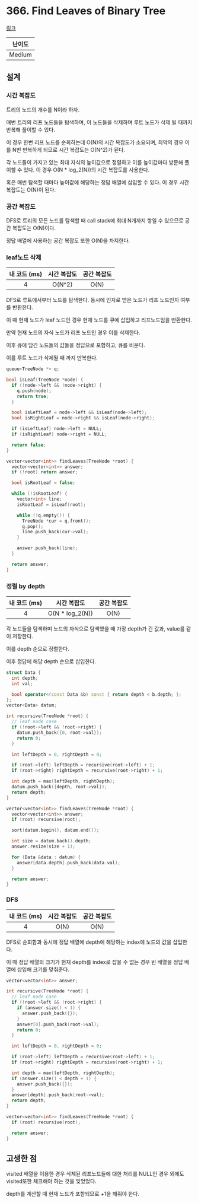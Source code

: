 # 366. Find Leaves of Binary Tree

[링크](https://leetcode.com/problems/find-leaves-of-binary-tree/)

| 난이도 |
| :----: |
| Medium |

## 설계

### 시간 복잡도

트리의 노드의 개수를 N이라 하자.

매번 트리의 리프 노드들을 탐색하며, 이 노드들을 삭제하며 루트 노드가 삭제 될 때까지 반복해 풀이할 수 있다.

이 경우 한번 리프 노드를 순회하는데 O(N)의 시간 복잡도가 소요되며, 최악의 경우 이를 N번 반복하게 되므로 시간 복잡도는 O(N^2)가 된다.

각 노드들이 가지고 있는 최대 자식의 높이값으로 정렬하고 이를 높이값마다 방문해 풀이할 수 있다. 이 경우 O(N \* log_2(N))의 시간 복잡도를 사용한다.

혹은 매번 탐색할 때마다 높이값에 해당하는 정답 배열에 삽입할 수 있다. 이 경우 시간 복잡도는 O(N)이 된다.

### 공간 복잡도

DFS로 트리의 모든 노드를 탐색할 때 call stack에 최대 N개까지 쌓일 수 있으므로 공간 복잡도는 O(N)이다.

정답 배열에 사용하는 공간 복잡도 또한 O(N)을 차지한다.

### leaf노드 삭제

| 내 코드 (ms) | 시간 복잡도 | 공간 복잡도 |
| :----------: | :---------: | :---------: |
|      4       |   O(N^2)    |    O(N)     |

DFS로 루트에서부터 노드를 탐색한다. 동시에 인자로 받은 노드가 리프 노드인지 여부를 반환한다.

이 때 현재 노드가 leaf 노드인 경우 현재 노드를 큐에 삽입하고 리프노드임을 반환한다.

만약 현재 노드의 자식 노드가 리프 노드인 경우 이를 삭제한다.

이후 큐에 담긴 노드들의 값들을 정답으로 포함하고, 큐를 비운다.

이를 루트 노드가 삭제될 때 까지 반복한다.

```cpp
queue<TreeNode *> q;

bool isLeaf(TreeNode *node) {
  if (!node->left && !node->right) {
    q.push(node);
    return true;
  }

  bool isLeftLeaf = node->left && isLeaf(node->left);
  bool isRightLeaf = node->right && isLeaf(node->right);

  if (isLeftLeaf) node->left = NULL;
  if (isRightLeaf) node->right = NULL;

  return false;
}

vector<vector<int>> findLeaves(TreeNode *root) {
  vector<vector<int>> answer;
  if (!root) return answer;

  bool isRootLeaf = false;

  while (!isRootLeaf) {
    vector<int> line;
    isRootLeaf = isLeaf(root);

    while (!q.empty()) {
      TreeNode *cur = q.front();
      q.pop();
      line.push_back(cur->val);
    }

    answer.push_back(line);
  }

  return answer;
}
```

### 정렬 by depth

| 내 코드 (ms) |   시간 복잡도    | 공간 복잡도 |
| :----------: | :--------------: | :---------: |
|      4       | O(N \* log_2(N)) |    O(N)     |

각 노드들을 탐색하며 노드의 자식으로 탐색했을 때 가장 depth가 긴 값과, value를 같이 저장한다.

이를 depth 순으로 정렬한다.

이후 정답에 해당 depth 순으로 삽입한다.

```cpp
struct Data {
  int depth;
  int val;

  bool operator<(const Data &b) const { return depth < b.depth; };
};
vector<Data> datum;

int recursive(TreeNode *root) {
  // leaf node case
  if (!root->left && !root->right) {
    datum.push_back({0, root->val});
    return 0;
  }

  int leftDepth = 0, rightDepth = 0;

  if (root->left) leftDepth = recursive(root->left) + 1;
  if (root->right) rightDepth = recursive(root->right) + 1;

  int depth = max(leftDepth, rightDepth);
  datum.push_back({depth, root->val});
  return depth;
}

vector<vector<int>> findLeaves(TreeNode *root) {
  vector<vector<int>> answer;
  if (root) recursive(root);

  sort(datum.begin(), datum.end());

  int size = datum.back().depth;
  answer.resize(size + 1);

  for (Data &data : datum) {
    answer[data.depth].push_back(data.val);
  }

  return answer;
}
```

### DFS

| 내 코드 (ms) | 시간 복잡도 | 공간 복잡도 |
| :----------: | :---------: | :---------: |
|      4       |    O(N)     |    O(N)     |

DFS로 순회함과 동시에 정답 배열에 depth에 해당하는 index에 노드의 값을 삽입한다.

이 때 정답 배열의 크기가 현재 depth를 index로 잡을 수 없는 경우 빈 배열을 정답 배열에 삽입해 크기를 맞춰준다.

```cpp
vector<vector<int>> answer;

int recursive(TreeNode *root) {
  // leaf node case
  if (!root->left && !root->right) {
    if (answer.size() < 1) {
      answer.push_back({});
    }
    answer[0].push_back(root->val);
    return 0;
  }

  int leftDepth = 0, rightDepth = 0;

  if (root->left) leftDepth = recursive(root->left) + 1;
  if (root->right) rightDepth = recursive(root->right) + 1;

  int depth = max(leftDepth, rightDepth);
  if (answer.size() < depth + 1) {
    answer.push_back({});
  }
  answer[depth].push_back(root->val);
  return depth;
}

vector<vector<int>> findLeaves(TreeNode *root) {
  if (root) recursive(root);

  return answer;
}
```

## 고생한 점

visited 배열을 이용한 경우 삭제된 리프노드들에 대한 처리를 NULL인 경우 외에도 visited또한 체크해야 하는 것을 잊었었다.

depth를 계산할 때 현재 노드가 포함되므로 +1을 해줘야 한다.
